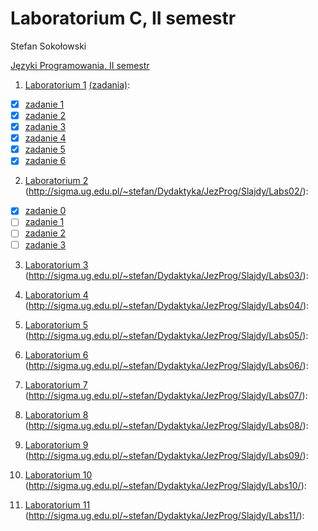 # Laboratorium C, II semestr
Stefan Sokołowski

[Języki Programowania, II semestr](http://sigma.ug.edu.pl/~stefan/Dydaktyka/JezProg/)

1. [Laboratorium 1](lab1) [(zadania)](http://sigma.ug.edu.pl/~stefan/Dydaktyka/JezProg/Slajdy/Labs01/):
  * [x] [zadanie 1](lab1/zad1.c)
  * [x] [zadanie 2](lab1/zad2.c)
  * [x] [zadanie 3](lab1/zad3.c)
  * [x] [zadanie 4](lab1/zad4.c)
  * [x] [zadanie 5](lab1/zad5.c)
  * [x] [zadanie 6](lab1/zad6.c)

2. [Laboratorium 2](lab2) (http://sigma.ug.edu.pl/~stefan/Dydaktyka/JezProg/Slajdy/Labs02/):
  * [x] [zadanie 0](lab2/zad0.c)
  * [ ] [zadanie 1](lab2/zad1.c)
  * [ ] [zadanie 2](lab2/zad2.c)
  * [ ] [zadanie 3](lab2/zad3.c)

3. [Laboratorium 3](lab3) (http://sigma.ug.edu.pl/~stefan/Dydaktyka/JezProg/Slajdy/Labs03/):

4. [Laboratorium 4](lab4) (http://sigma.ug.edu.pl/~stefan/Dydaktyka/JezProg/Slajdy/Labs04/):

5. [Laboratorium 5](lab5) (http://sigma.ug.edu.pl/~stefan/Dydaktyka/JezProg/Slajdy/Labs05/):

6. [Laboratorium 6](lab6) (http://sigma.ug.edu.pl/~stefan/Dydaktyka/JezProg/Slajdy/Labs06/):

7. [Laboratorium 7](lab7) (http://sigma.ug.edu.pl/~stefan/Dydaktyka/JezProg/Slajdy/Labs07/):

8. [Laboratorium 8](lab8) (http://sigma.ug.edu.pl/~stefan/Dydaktyka/JezProg/Slajdy/Labs08/):

9. [Laboratorium 9](lab9) (http://sigma.ug.edu.pl/~stefan/Dydaktyka/JezProg/Slajdy/Labs09/):

10. [Laboratorium 10](lab10) (http://sigma.ug.edu.pl/~stefan/Dydaktyka/JezProg/Slajdy/Labs10/):

11. [Laboratorium 11](lab11) (http://sigma.ug.edu.pl/~stefan/Dydaktyka/JezProg/Slajdy/Labs11/):
